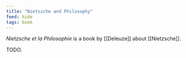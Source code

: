 ```yaml
---
title: "Nietszche and Philosophy"
feed: hide
tags: book
---
```


_Nietzsche et la Philosophie_ is a book by [[Deleuze]] about [[Nietzsche]].  

TODO.